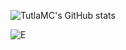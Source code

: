 ![TutlaMC's GitHub stats](https://github-readme-stats-lime-seven-38.vercel.app/api?username=TutlaMC&show_icons=true&theme=radical)

![E](https://github-readme-stats-lime-seven-38.vercel.app/api/top-langs/?username=TutlaMC&exclude_repo=tyler_bot,TuSK,tusk,tusan&hide=TeX&layout=compact&langs_count=10&cache_seconds=60&theme=radical)

